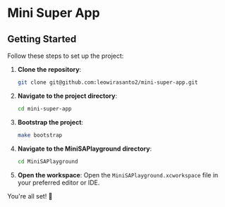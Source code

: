 # Mini Super App

## Getting Started

Follow these steps to set up the project:

1. **Clone the repository**:
    ```bash
    git clone git@github.com:leowirasanto2/mini-super-app.git
    ```

2. **Navigate to the project directory**:
    ```bash
    cd mini-super-app
    ```

3. **Bootstrap the project**:
    ```bash
    make bootstrap
    ```

4. **Navigate to the MiniSAPlayground directory**:
    ```bash
    cd MiniSAPlayground
    ```

5. **Open the workspace**:
    Open the `MiniSAPlayground.xcworkspace` file in your preferred editor or IDE.

You're all set! 🎉
